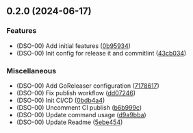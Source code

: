 

## 0.2.0 (2024-06-17)


### Features

* (DSO-00) Add initial features ([0b95934](https://github.com/gbh-tech/github-pr-commenter/commit/0b9593499fcdfc13aa9d7c96b4822c104e77fcc2))
* (DSO-00) Init config for release it and commitlint ([43cb034](https://github.com/gbh-tech/github-pr-commenter/commit/43cb034f01ebc36f3d3b0b94cd48b1d965d8bcc9))


### Miscellaneous

* (DSO-00) Add GoReleaser configuration ([7178617](https://github.com/gbh-tech/github-pr-commenter/commit/71786173ab4f0a4098bb21d95773ddf199d7a74e))
* (DSO-00) Fix publish workflow ([dd07246](https://github.com/gbh-tech/github-pr-commenter/commit/dd0724604eb816e996639eaaf7e5d5535e0f35f4))
* (DSO-00) Init CI/CD ([0bdb4a4](https://github.com/gbh-tech/github-pr-commenter/commit/0bdb4a4c14df5feb9347341baed9dabdbeb23aaf))
* (DSO-00) Uncomment CI publish ([b6b999c](https://github.com/gbh-tech/github-pr-commenter/commit/b6b999c19f8f5313699654cb42b8fa60d54dd3dd))
* (DSO-00) Update command usage ([d9a9bba](https://github.com/gbh-tech/github-pr-commenter/commit/d9a9bba6856eacfc93891f9a7eb7ed2cc31ce6ad))
* (DSO-00) Update Readme ([5ebe454](https://github.com/gbh-tech/github-pr-commenter/commit/5ebe454ef58ae2b1cd01ca3fd4c54db4364724b9))
